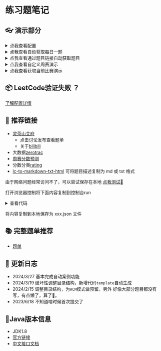 # 练习题笔记



## 👓 演示部分

<details>
  <summary>点我查看配置</summary>
  <img src="https://camo.githubusercontent.com/1c1990223d48e17dacbcc99d497732671a5128a6b7ed0cc5dc54177d575f25eb/68747470733a2f2f692e706f7374696d672e63632f577a3534787832572f636f6e6669672e706e67" alt="config"/>
</details>



<details>
  <summary>点我查看自动获取每日一题</summary>
  <img src="https://camo.githubusercontent.com/918f5eb9772584a6ff3fbdfc8c92be86bdf218f55764edeadbe470412721fa78/68747470733a2f2f692e706f7374696d672e63632f477437703676586b2f6175746f2d6e6578742e676966" alt="每日一题演示"/>
</details>



<details>
  <summary>点我查看通过题目链接自动获取题目</summary>
  <img src="https://camo.githubusercontent.com/ed5680ea5f6865eb8c83559329d807ee7549076ac544b5a47c3cac17e206a094/68747470733a2f2f692e706f7374696d672e63632f4b5951394d7a6a312f637573746f6d2d70726f626c656d732e676966" alt="自定义题目"/>
</details>


<details>
  <summary>点我查看自定义周赛演示</summary>
  <img src="https://camo.githubusercontent.com/caa119d57a6fc52687bc28c6a21ceeb930c1fb4a1b91c2911ef91f6cf9218c75/68747470733a2f2f692e706f7374696d672e63632f3532796a564b7a442f7765656b2d636f6e746573742e676966" alt="自定义比赛演示"/>
</details>


<details>
  <summary>点我查看获取当前比赛演示</summary>
  <img src="https://camo.githubusercontent.com/678790a59bd39447c8ea2a47470e678e199f45c9658aecdabfbbb0c0eaf50ab4/68747470733a2f2f692e706f7374696d672e63632f48784b35464a42382f6375727272656e742d636f6e746573742e676966" alt="当前比赛"/>
  由于当前没有任何比赛因此没有抓取
</details>




## 📦 LeetCode验证失败 ？


[了解配置详情](./main/java/code_generation/crwal/readme.md)


## 🚀 推荐链接

- [灵茶山艾府](https://leetcode.cn/u/endlesscheng/)
  - 点击讨论发布查看题单
  - 关于[bilibili](https://space.bilibili.com/206214)
- 大数据[zerotrac](https://zerotrac.github.io/leetcode_problem_rating/#/)
- [周赛分数预测](https://lccn.lbao.site/)
- 分数分类[rating](https://huxulm.github.io/lc-rating/)
- [lc-to-markdown-txt-html](https://greasyfork.org/scripts/491969/feedback) 可将题目描述复制为 md 或 txt 格式

由于网络问题经常访问不了，可以尝试保存在本地 [点我测试🚀](https://huxulm.github.io/lc-rating/)

打开浏览器控制将下面内容复制到控制台run





<details>
  <summary>查看代码</summary>
  <pre >
      <code class="language-javascript">
          const trs = document.querySelectorAll('table tbody tr')
          let ans = []
          Array.from(trs).forEach(tr=>{
          const tds = tr.querySelectorAll('td')
          const title = tds[2].querySelector('a').textContent
          const url = tds[2].querySelector('a').href
          const score = tds[3].querySelector('div').textContent
          // console.log(title,url,score)
            let obj = {
                title,
                score,
                url
              }
          ans.push(obj)
          })
          // console.log(ans)
          console.table(ans)
      </code>
  
  </pre>

</details>



将内容复制到本地保存为 xxx.json 文件


## 📚 完整题单推荐

- [题单](https://doocs.gitee.io/leetcode/tags.html)


## 📘 更新日志


- 2024/3/27 基本完成自动案例功能
- 2024/3/19 破坏性调整目录结构，新增代码`template`自动生成
- 2024/2/15 调整目录结构，为`ACM`模式做预留。另外 好像大部分题目都没有写，有点懒了，算了🤣。
- 2023/6/18 不知道啥时候首次提交了



## 👜Java版本信息

- JDK1.8
- [官方链接](https://leetcode.cn/)
- [中文接口文档](https://www.matools.com/api/java8)

